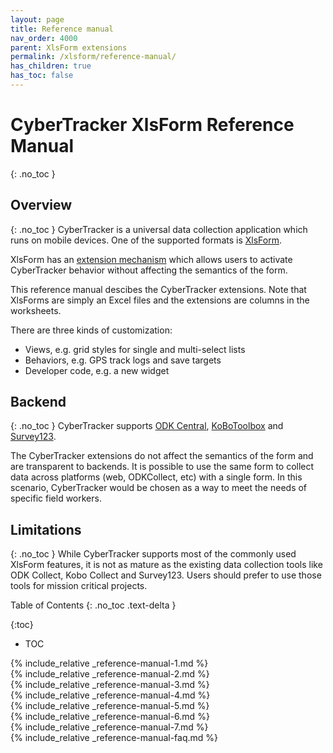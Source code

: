 ```yaml
---
layout: page
title: Reference manual
nav_order: 4000
parent: XlsForm extensions
permalink: /xlsform/reference-manual/
has_children: true
has_toc: false
---
```

CyberTracker XlsForm Reference Manual
========================
{: .no_toc }

Overview
--------
{: .no_toc }
CyberTracker is a universal data collection application which runs on mobile devices. One of the supported formats is [XlsForm](https://xlsform.org).

XlsForm has an [extension mechanism](https://xlsform.org/en/#advanced-use-and-extensibility) which allows users to activate CyberTracker behavior without affecting the semantics of the form.

This reference manual descibes the CyberTracker extensions. Note that XlsForms are simply an Excel files and the extensions are columns in the worksheets.

There are three kinds of customization:
- Views, e.g. grid styles for single and multi-select lists
- Behaviors, e.g. GPS track logs and save targets
- Developer code, e.g. a new widget

Backend
-------
{: .no_toc }
CyberTracker supports [ODK Central](https://getodk.org/), [KoBoToolbox](https://kobotoolbox.org) and [Survey123](https://survey123.arcgis.com). 

The CyberTracker extensions do not affect the semantics of the form and are transparent to backends. It is possible to use the same form to collect data across platforms (web, ODKCollect, etc) with a single form. In this scenario, CyberTracker would be chosen as a way to meet the needs of specific field workers.

Limitations
-------
{: .no_toc }
While CyberTracker supports most of the commonly used XlsForm features, it is not as mature as the existing data collection tools like ODK Collect, Kobo Collect and Survey123. Users should prefer to use those tools for mission critical projects.

<div style="page-break-after: always;"></div>

Table of Contents
{: .no_toc .text-delta }

{:toc}
- TOC

<div style="page-break-after: always;"></div>
{% include_relative _reference-manual-1.md %}

<div style="page-break-after: always;"></div>
{% include_relative _reference-manual-2.md %}

<div style="page-break-after: always;"></div>
{% include_relative _reference-manual-3.md %}

<div style="page-break-after: always;"></div>
{% include_relative _reference-manual-4.md %}

<div style="page-break-after: always;"></div>
{% include_relative _reference-manual-5.md %}

<div style="page-break-after: always;"></div>
{% include_relative _reference-manual-6.md %}

<div style="page-break-after: always;"></div>
{% include_relative _reference-manual-7.md %}

<div style="page-break-after: always;"></div>
{% include_relative _reference-manual-faq.md %}

